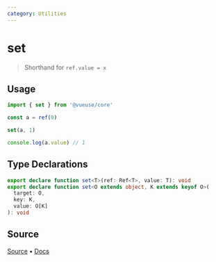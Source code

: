 ```yaml
---
category: Utilities
---
```


# set

> Shorthand for `ref.value = x`

## Usage

```ts
import { set } from '@vueuse/core'

const a = ref(0)

set(a, 1)

console.log(a.value) // 1
```

<!--FOOTER_STARTS-->
## Type Declarations

```typescript
export declare function set<T>(ref: Ref<T>, value: T): void
export declare function set<O extends object, K extends keyof O>(
  target: O,
  key: K,
  value: O[K]
): void
```

## Source

[Source](https://github.com/vueuse/vueuse/blob/master/packages/shared/set/index.ts) • [Docs](https://github.com/vueuse/vueuse/blob/master/packages/shared/set/index.md)


<!--FOOTER_ENDS-->